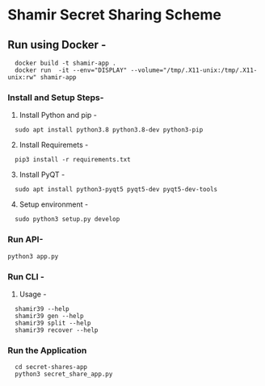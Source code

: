 # Shamir Secret Sharing Scheme

## Run using Docker -

```
  docker build -t shamir-app .
  docker run  -it --env="DISPLAY" --volume="/tmp/.X11-unix:/tmp/.X11-unix:rw" shamir-app
```

### Install and Setup Steps-

1. Install Python and pip -

```
  sudo apt install python3.8 python3.8-dev python3-pip
```

2. Install Requiremets -

```
  pip3 install -r requirements.txt
```

3. Install PyQT -

```
  sudo apt install python3-pyqt5 pyqt5-dev pyqt5-dev-tools
```

4. Setup environment -

```
  sudo python3 setup.py develop
```

### Run API-

```
python3 app.py
```

### Run CLI -

1. Usage -

```
  shamir39 --help
  shamir39 gen --help
  shamir39 split --help
  shamir39 recover --help
```

### Run the Application

```
  cd secret-shares-app
  python3 secret_share_app.py
```
